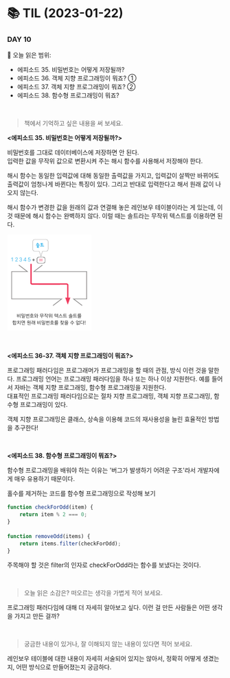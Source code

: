 # :books: TIL (2023-01-22)

### DAY 10
🔖 오늘 읽은 범위:
- 에피소드 35. 비밀번호는 어떻게 저장될까?       
- 에피소드 36. 객체 지향 프로그래밍이 뭐죠? ①  
- 에피소드 37. 객체 지향 프로그래밍이 뭐죠? ②
- 에피소드 38. 함수형 프로그래밍이 뭐죠?  

<br>

> 책에서 기억하고 싶은 내용을 써 보세요.

**<에피소드 35. 비밀번호는 어떻게 저장될까?>**  

비밀번호를 그대로 데이터베이스에 저장하면 안 된다.  
입력한 값을 무작위 값으로 변환시켜 주는 해시 함수를 사용해서 저장해야 한다. 

해시 함수는 동일한 입력값에 대해 동일한 출력값을 가지고, 입력값이 살짝만 바뀌어도 출력값이 엄청나게 바뀐다는 특징이 있다. 그리고 반대로 입력한다고 해서 원래 값이 나오지 않는다.

해시 함수가 변경한 값을 원래의 값과 연결해 놓은 레인보우 테이블이라는 게 있는데, 이것 때문에 해시 함수는 완벽하지 않다. 이럴 때는 솔트라는 무작위 텍스트를 이용하면 된다.

![](35-salt.PNG)

<br>

**<에피소드 36-37. 객체 지향 프로그래밍이 뭐죠?>**  

프로그래밍 패러다임은 프로그래머가 프로그래밍을 할 때의 관점, 방식 이런 것을 말한다. 프로그래밍 언어는 프로그래밍 패러다임을 하나 또는 하나 이상 지원한다. 예를 들어서 자바는 객체 지향 프로그래밍, 함수형 프로그래밍을 지원한다.  
대표적인 프로그래밍 패러다임으로는 절차 지향 프로그래밍, 객체 지향 프로그래밍, 함수형 프로그래밍이 있다.

객체 지향 프로그래밍은 클래스, 상속을 이용해 코드의 재사용성을 늘린 효율적인 방법을 추구한다!

<br>

**<에피소드 38. 함수형 프로그래밍이 뭐죠?>**

함수형 프로그래밍을 배워야 하는 이유는 '버그가 발생하기 어려운 구조'라서 개발자에게 매우 유용하기 때문이다.

홀수를 제거하는 코드를 함수형 프로그래밍으로 작성해 보기
```javascript
function checkForOdd(item) {
    return item % 2 === 0;
}

function removeOdd(items) {
    return items.filter(checkForOdd);
}
```
주목해야 할 것은 filter의 인자로 checkForOdd라는 함수를 보냈다는 것이다.

<br>

> 오늘 읽은 소감은? 떠오르는 생각을 가볍게 적어 보세요.

프로그래밍 패러다임에 대해 더 자세히 알아보고 싶다. 이런 걸 만든 사람들은 어떤 생각을 가지고 만든 걸까?

<br>

> 궁금한 내용이 있거나, 잘 이해되지 않는 내용이 있다면 적어 보세요.

레인보우 테이블에 대한 내용이 자세히 서술되어 있지는 않아서, 정확히 어떻게 생겼는지, 어떤 방식으로 만들어졌는지 궁금하다.